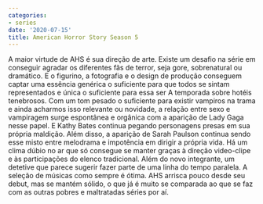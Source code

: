```yaml
---
categories:
- series
date: '2020-07-15'
title: American Horror Story Season 5
---
```


A maior virtude de AHS é sua direção de arte. Existe um desafio na série em conseguir agradar os diferentes fãs de terror, seja gore, sobrenatural ou dramático. E o figurino, a fotografia e o design de produção conseguem captar uma essência genérica o suficiente para que todos se sintam representados e única o suficiente para essa ser A temporada sobre hotéis tenebrosos. Com um tom pesado o suficiente para existir vampiros na trama e ainda acharmos isso relevante ou novidade, a relação entre sexo e vampiragem surge espontânea e orgânica com a aparição de Lady Gaga nesse papel. E Kathy Bates continua pegando personagens presas em sua própria maldição. Além disso, a aparição de Sarah Paulson continua sendo esse misto entre melodrama e impotência em dirigir a própria vida. Há um clima dúbio no ar que só consegue se manter graças à direção video-clipe e às participações do elenco tradicional. Além do novo integrante, um detetive que parece sugerir fazer parte de uma linha do tempo paralela. A seleção de músicas como sempre é ótima. AHS arrisca pouco desde seu debut, mas se mantém sólido, o que já é muito se comparada ao que se faz com as outras pobres e maltratadas séries por aí.